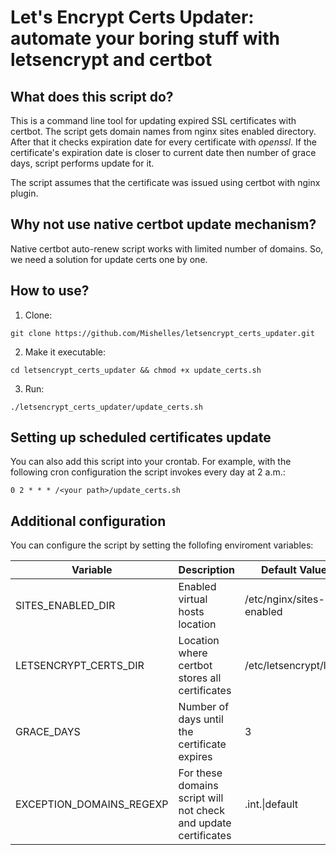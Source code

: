 # Let's Encrypt Certs Updater: automate your boring stuff with letsencrypt and certbot

## What does this script do?

This is a command line tool for updating expired SSL certificates with certbot.
The script gets domain names from nginx sites enabled directory. After that it checks expiration date for every certificate with *openssl*. If the certificate's expiration date is closer to current date then number of grace days, script performs update for it. 

The script assumes that the certificate was issued using certbot with nginx plugin.

## Why not use native certbot update mechanism?

Native certbot auto-renew script works with limited number of domains. So, we need a solution for update certs one by one.

## How to use?

1. Clone:
```
git clone https://github.com/Mishelles/letsencrypt_certs_updater.git
```
2. Make it executable:
```
cd letsencrypt_certs_updater && chmod +x update_certs.sh
```
3. Run:
```
./letsencrypt_certs_updater/update_certs.sh
```

## Setting up scheduled certificates update

You can also add this script into your crontab.
For example, with the following cron configuration the script invokes every day at 2 a.m.:

```
0 2 * * * /<your path>/update_certs.sh
```

## Additional configuration

You can configure the script by setting the follofing enviroment variables:

| Variable                 | Description                                                     | Default Value            |
|--------------------------|-----------------------------------------------------------------|--------------------------|
| SITES_ENABLED_DIR        | Enabled virtual hosts location                                  | /etc/nginx/sites-enabled |
| LETSENCRYPT_CERTS_DIR    | Location where certbot stores all certificates                  | /etc/letsencrypt/live/   |
| GRACE_DAYS               | Number of days until the certificate expires                    | 3                        |
| EXCEPTION_DOMAINS_REGEXP | For these domains script will not check and update certificates | .int.\|default           |